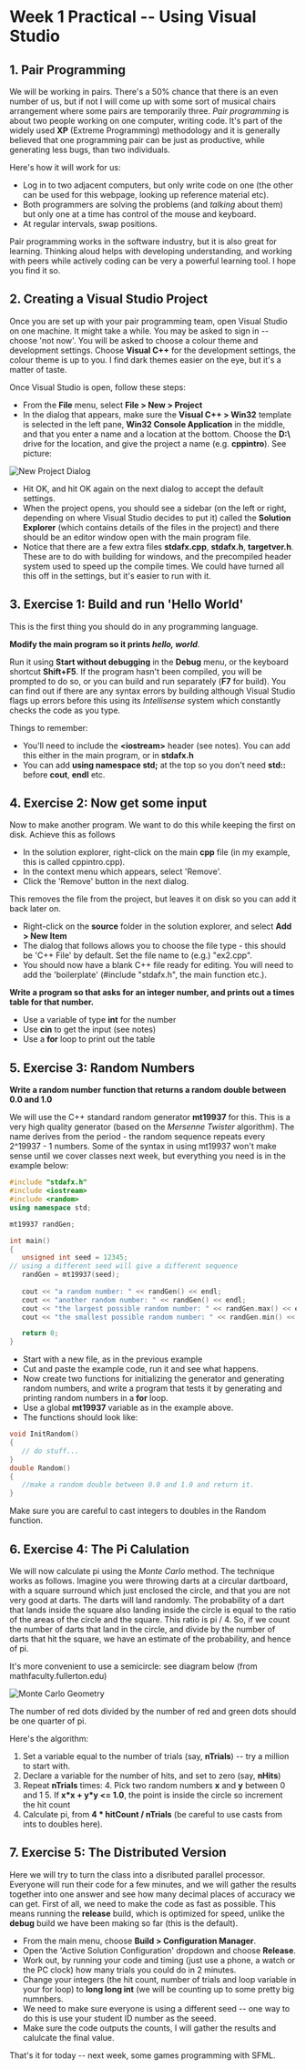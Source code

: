 # Week 1 Practical -- Using Visual Studio

## 1. Pair Programming

We will be working in pairs. There's a 50% chance that there is an even number of us, but if not I will come up with some sort of musical chairs arrangement where some pairs are temporarily three. _Pair programming_ is about two people working on one computer, writing code. It's part of the widely used __XP__ (Extreme Programming) methodology and it is generally believed that one programming pair can be just as productive, while generating less bugs, than two individuals.

Here's how it will work for us:

* Log in to two adjacent computers, but only write code on one (the other can be used for this webpage, looking up reference material etc).
* Both programmers are solving the problems (and _talking_ about them) but only one at a time has control of the mouse and keyboard.
* At regular intervals, swap positions.

Pair programming works in the software industry, but it is also great for learning. Thinking aloud helps with developing understanding, and working with peers while actively coding can be very a powerful learning tool. I hope you find it so.

## 2. Creating a Visual Studio Project

Once you are set up with your pair programming team, open Visual Studio on one machine. It might take a while. You may be asked to sign in -- choose 'not now'. You will be asked to choose a colour theme and development settings. Choose **Visual C++** for the development settings, the colour theme is up to you. I find dark themes easier on the eye, but it's a matter of taste.

Once Visual Studio is open, follow these steps:

* From the __File__ menu, select __File \> New \> Project__
* In the dialog that appears, make sure the __Visual C++ > Win32__ template is selected in the left pane, __Win32 Console Application__ in the middle, and that you enter a name and a location at the bottom. Choose the __D\:\\__ drive for the location, and give the project a name (e.g. __cppintro__). See picture:

![New Project Dialog](dialog.png)
* Hit OK, and hit OK again on the next dialog to accept the default settings.
* When the project opens, you should see a sidebar (on the left or right, depending on where Visual Studio decides to put it) called the __Solution Explorer__ (which contains details of the files in the project) and there should be an editor window open with the main program file.
* Notice that there are a few extra files __stdafx.cpp__, __stdafx.h__, __targetver.h__. These are to do with building for windows, and the precompiled header system used to speed up the compile times. We could have turned all this off in the settings, but it's easier to run with it.

## 3. Exercise 1: Build and run 'Hello World'

This is the first thing you should do in any programming language.

__Modify the main program so it prints *hello, world*__.

Run it using __Start without debugging__ in the __Debug__ menu, or the keyboard shortcut __Shift+F5__. If the program hasn't been compiled, you will be prompted to do so, or you can build and run separately (__F7__ for build). You can find out if there are any syntax errors by building although Visual Studio flags up errors before this using its _Intellisense_ system which constantly checks the code as you type.

Things to remember:
* You'll need to include the __\<iostream\>__ header (see notes). You can add this either in the main program,
or in __stdafx.h__
* You can add __using namespace std;__ at the top so you don't need __std::__ before __cout__, __endl__ etc.

## 4. Exercise 2: Now get some input

Now to make another program. We want to do this while keeping the first on disk. Achieve this as follows

* In the solution explorer, right-click on the main __cpp__ file (in my example, this is called cppintro.cpp).
* In the context menu which appears, select 'Remove'.
* Click the 'Remove' button in the next dialog.

This removes the file from the project, but leaves it on disk so you can add it back later on.

* Right-click on the __source__ folder in the solution explorer, and select __Add > New Item__
* The dialog that follows allows you to choose the file type - this should be 'C++ File' by default. Set the file name to (e.g.) "ex2.cpp".
* You should now have a blank C++ file ready for editing. You will need to add the 'boilerplate' (#include "stdafx.h", the main function etc.).

__Write a program so that asks for an integer number, and prints out a times table for that number.__

* Use a variable of type __int__ for the number
* Use __cin__ to get the input (see notes)
* Use a __for__ loop to print out the table

## 5. Exercise 3: Random Numbers

__Write a random number function that returns a random double between 0.0 and 1.0__

We will use the C++ standard random generator __mt19937__ for this. This is a very high quality generator (based on the _Mersenne Twister_ algorithm).
The name derives from the period - the random sequence repeats every 2^19937 - 1 numbers. Some of the syntax in using mt19937 won't make sense until
we cover classes next week, but everything you need is in the example below:

```c++
#include "stdafx.h"
#include <iostream>
#include <random>
using namespace std;

mt19937 randGen;

int main()
{
   unsigned int seed = 12345; 
// using a different seed will give a different sequence
   randGen = mt19937(seed);
   
   cout << "a random number: " << randGen() << endl;
   cout << "another random number: " << randGen() << endl;
   cout << "the largest possible random number: " << randGen.max() << endl;
   cout << "the smallest possible random number: " << randGen.min() << endl;

   return 0;
}
```
* Start with a new file, as in the previous example
* Cut and paste the example code, run it and see what happens.
* Now create two functions for initializing the generator and generating random numbers, and write a program that tests it by generating and printing random numbers in a __for__ loop.
* Use a global __mt19937__ variable as in the example above.
* The functions should look like:

```c++
void InitRandom()
{
   // do stuff...
}
double Random()
{
   //make a random double between 0.0 and 1.0 and return it.
}
```
Make sure you are careful to cast integers to doubles in the Random function.

## 6. Exercise 4: The Pi Calulation

We will now calculate pi using the _Monte Carlo_ method. The technique works as follows. Imagine you were throwing darts at a circular dartboard, with a square surround which just enclosed the circle, and that you are not very good at darts. The darts will land randomly. The probability of a dart that lands inside the square also landing inside the circle is equal to the ratio of the areas of the circle and the square. This ratio is pi / 4. So, if we count the number of darts that land in the circle, and divide by the number of darts that hit the square, we have an estimate of the probability, and hence of pi.

It's more convenient to use a semicircle: see diagram below (from mathfaculty.fullerton.edu)

![Monte Carlo Geometry](MonteCarloPiMod_gr_41.gif)

The number of red dots divided by the number of red and green dots should be one quarter of pi.

Here's the algorithm:

1. Set a variable equal to the number of trials (say, __nTrials__) -- try a million to start with.
2. Declare a variable for the number of hits, and set to zero (say, __nHits__)
3. Repeat __nTrials__ times:
   4. Pick two random numbers __x__ and __y__ between 0 and 1
   5. If __x\*x + y\*y <= 1.0__, the point is inside the circle so increment the hit count
6. Calculate pi, from __4 \* hitCount / nTrials__ (be careful to use casts from ints to doubles here).

## 7. Exercise 5: The Distributed Version

Here we will try to turn the class into a disributed parallel processor. Everyone will run their code for
a few minutes, and we will gather the results together into one answer and see how many decimal places
of accuracy we can get. First of all, we need to make the code as fast as possible. This means running the
__release__ build, which is optimized for speed, unlike the __debug__ build we have been making so far (this is
the default).

* From the main menu, choose __Build > Configuration Manager__.
* Open the 'Active Solution Configuration' dropdown and choose __Release__.
* Work out, by running your code and timing (just use a phone, a watch or the PC clock) how many trials you could do in 2 minutes.
* Change your integers (the hit count, number of trials and loop variable in your for loop) to __long long int__ (we will be counting
up to some pretty big numnbers.
* We need to make sure everyone is using a different seed -- one way to do this is use your student ID number as the seeed.
* Make sure the code outputs the counts, I will gather the results and calulcate the final value.

That's it for today -- next week, some games programming with SFML.





